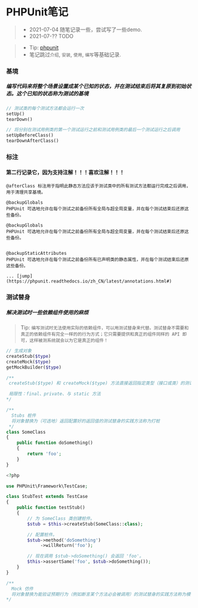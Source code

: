 # PHPUnit笔记

> - 2021-07-04 随笔记录一些，尝试写了一些demo.
> - 2021-07-?? TODO

> - Tip: [phpunit](http://www.phpunit.cn/) 
>  - 笔记跳过`介绍`, `安装`, `使用`, `编写`等基础记录.

### 基境

##### 编写代码来将整个场景设置成某个已知的状态，并在测试结束后将其复原到初始状态。这个已知的状态称为测试的基境

```php
// 测试类的每个测试方法都会运行一次
setUp() 
tearDown()

// 将分别在测试用例类的第一个测试运行之前和测试用例类的最后一个测试运行之后调用
setUpBeforeClass()
tearDownAfterClass()
```

### 标注

#### 第二行记录它，因为支持注解！！！喜欢注解！！！

```
@afterClass 标注用于指明此静态方法应该于测试类中的所有测试方法都运行完成之后调用，用于清理共享基境。

@backupGlobals
PHPUnit 可选地允许在每个测试之前备份所有全局与超全局变量，并在每个测试结束后还原这些备份。

@backupGlobals
PHPUnit 可选地允许在每个测试之前备份所有全局与超全局变量，并在每个测试结束后还原这些备份。


@backupStaticAttributes
PHPUnit 可选地允许在每个测试之前备份所有已声明类的静态属性，并在每个测试结束后还原这些备份。

... [jump](https://phpunit.readthedocs.io/zh_CN/latest/annotations.html#)

```

### 测试替身

##### 解决测试时一些依赖组件使用的麻烦

> Tip: `编写测试时无法使用实际的依赖组件，可以用测试替身来代替。测试替身不需要和真正的依赖组件有完全一样的的行为方式；它只需要提供和真正的组件同样的 API 即可，这样被测系统就会以为它是真正的组件！`

```php
// 生成对象
createStub($type)
createMock($type)
getMockBuilder($type)

/**
 createStub($type) 和 createMock($type) 方法直接返回指定类型（接口或类）的测试替身对象实例。此测试替身的创建使用了最佳实践默认方案。原始类的 __construct() 和 __clone() 方法不会执行，且不对传递给测试替身的方法的参数进行克隆。如果这些默认值非你所需，可以用 getMockBuilder($type) 方法并使用流畅式接口来定制测试替身的生成过程。

 局限性：final、private、与 static 方法
*/

/**
  Stubs 桩件
  将对象替换为（可选地）返回配置好的返回值的测试替身的实践方法称为打桩
 */
class SomeClass
{
    public function doSomething()
    {
        return 'foo';
    }
}

<?php

use PHPUnit\Framework\TestCase;

class StubTest extends TestCase
{
    public function testStub()
    {
        // 为 SomeClass 类创建桩件。
        $stub = $this->createStub(SomeClass::class);

        // 配置桩件。
        $stub->method('doSomething')
             ->willReturn('foo');

        // 现在调用 $stub->doSomething() 会返回 'foo'。
        $this->assertSame('foo', $stub->doSomething());
    }
}

/**
  Mock 仿件
  将对象替换为能验证预期行为（例如断言某个方法必会被调用）的测试替身的实践方法称为模仿
*/

```